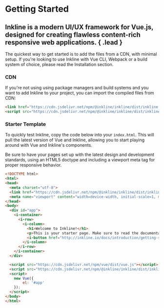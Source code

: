 # Getting Started
## Inkline is a modern UI/UX framework for Vue.js, designed for creating flawless content-rich responsive web applications. { .lead }

The quickest way to get started is to add the files from a CDN, with minimal setup. If you're looking to use Inkline with Vue CLI, Webpack or a build system of choice, please read the <nuxt-link :to="{ name: 'docs-introduction-installation' }">Installation</nuxt-link> section.

### CDN

If you're not using using package managers and build systems and you want to add Inkline to your project, you can import the compiled files from CDN:

~~~html
<link href="https://cdn.jsdelivr.net/npm/@inkline/inkline/dist/inkline.css" rel="stylesheet">
<script src="https://cdn.jsdelivr.net/npm/@inkline/inkline/dist/inkline.js"></script>
~~~

### Starter Template

To quickly test Inkline, copy the code below into your `index.html`. This will pull the latest version of Vue and Inkline, allowing you to start playing around with Vue and Inkline's components. 

Be sure to have your pages set up with the latest design and development standards, using an HTML5 doctype and including a viewport meta tag for proper responsive behavior.

~~~html
<!DOCTYPE html>
<html>
<head>
  <meta charset="utf-8">
  <link href="https://cdn.jsdelivr.net/npm/@inkline/inkline/dist/inkline.css" rel="stylesheet">
  <meta name="viewport" content="width=device-width, initial-scale=1, maximum-scale=1, user-scalable=no">
</head>
<body>
  <div id="app">
    <i-container>
      <i-row>
        <i-column>
          <h1>Welcome to Inkline!</h1>
          <p>This is your starter page. Make sure to read the documentation to learn about what Inkline has to offer.</p>
          <i-button href="http://inkline.io/docs/introduction/getting-started">Read Documentation</i-button>
        </i-column>
      </i-row>
    </i-container>
  </div>

  <script src="https://cdn.jsdelivr.net/npm/vue/dist/vue.js"></script>
  <script src="https://cdn.jsdelivr.net/npm/@inkline/inkline/dist/inkline.js"></script>
  <script>
    new Vue({ 
        el: '#app' 
    });
  </script>
</body>
</html>
~~~

